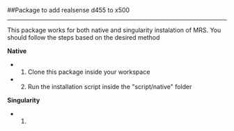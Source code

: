 ##Package to add realsense d455 to x500

------------------------------
This package works for both native and singularity instalation of MRS. You should follow the steps based on the desired method

**Native**
- 1. Clone this package inside your workspace
- 2. Run the installation script inside the "script/native" folder

**Singularity**
- 1. 
